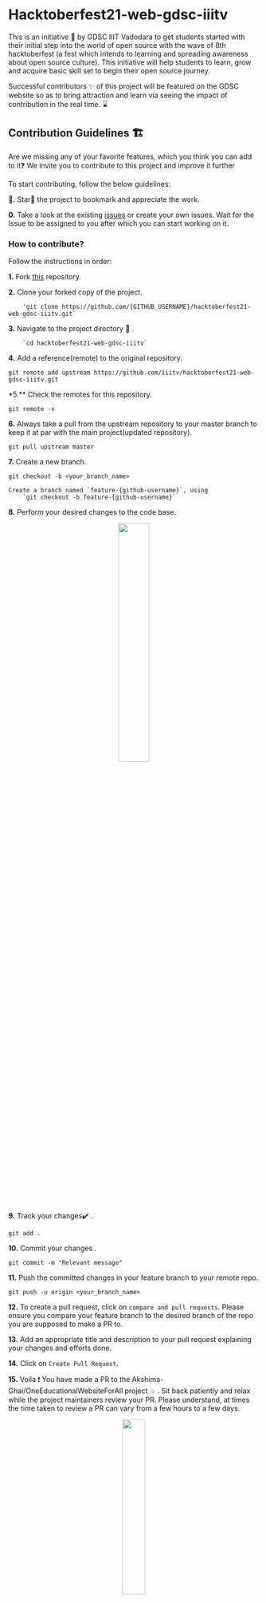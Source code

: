 # Hacktoberfest21-web-gdsc-iiitv
This is an initiative 🤟 by GDSC IIIT Vadodara to get students started with their initial step into the world of open source with the wave of 8th hacktoberfest (a fest which intends to learning and spreading awareness about open source culture). This initiative will help students to learn, grow and acquire basic skill set to begin their open source journey.

Successful contributors ✨ of this project will be featured on the GDSC website so as to bring attraction and learn via seeing the impact of contribution in the real time. ⌛

## Contribution Guidelines 🏗

Are we missing any of your favorite features, which you think you can add to it❓ We invite you to contribute to this project and improve it further

To start contributing, follow the below guidelines:

**🌟.** Star🌟 the project to bookmark and appreciate the work.

**0.** Take a look at the existing [issues](https://github.com/iiitv/hacktoberfest21-web-gdsc-iiitv/issues) or create your own issues. Wait for the Issue to be assigned to you after which you can start working on it.

### How to contribute?

Follow the instructions in order:

**1.** Fork [this](https://github.com/iiitv/hacktoberfest21-web-gdsc-iiitv) repository.

**2.** Clone your forked copy of the project.
```
    'git clone https://github.com/{GITHUB_USERNAME}/hacktoberfest21-web-gdsc-iiitv.git`
```
**3.** Navigate to the project directory :file_folder: .

```
    `cd hacktoberfest21-web-gdsc-iiitv`
```

**4.** Add a reference(remote) to the original repository.

```
git remote add upstream https://github.com/iiitv/hacktoberfest21-web-gdsc-iiitv.git

```

\*5.\*\* Check the remotes for this repository.

```
git remote -v
```

**6.** Always take a pull from the upstream repository to your master branch to keep it at par with the main project(updated repository).

```
git pull upstream master
```

**7.** Create a new branch.

```
git checkout -b <your_branch_name>

Create a branch named `feature-{github-username}`, using
    `git checkout -b feature-{github-username}`

```

**8.** Perform your desired changes to the code base.

<p align="center"><img width=35% src="https://media2.giphy.com/media/L1R1tvI9svkIWwpVYr/giphy.gif?cid=ecf05e47pzi2rpig0vc8pjusra8hiai1b91zgiywvbubu9vu&rid=giphy.gif"></p>

**9.** Track your changes:heavy_check_mark: .

```
git add .
```

**10.** Commit your changes .

```
git commit -m "Relevant message"
```

**11.** Push the committed changes in your feature branch to your remote repo.

```
git push -u origin <your_branch_name>

```

**12.** To create a pull request, click on `compare and pull requests`. Please ensure you compare your feature branch to the desired branch of the repo you are supposed to make a PR to.

**13.** Add an appropriate title and description to your pull request explaining your changes and efforts done.

**14.** Click on `Create Pull Request`.

**15.** Voila :exclamation: You have made a PR to the Akshima-Ghai/OneEducationalWebsiteForAll project :boom: . Sit back patiently and relax while the project maintainers review your PR. Please understand, at times the time taken to review a PR can vary from a few hours to a few days.

<p align="center"><img src="https://media.tenor.com/images/b562ddcfb131e962f9dfa01bd32a30d1/tenor.gif" width=30%></p>

### To get featured in website
1. Open the current directory in your editor.

2. Fill this block with necessary info of yourself.

```
    {
      "name": {YOUR_NAME},
      "batch": {YOUR_BATCH_COMMENCEMENT_YEAR},
      "picture_url": {PICTURE_CDN_URL},
      "twitter": {TWITTER_HANDLE_LINK},
      "github": {YOUR_GITHUB_PROFILE_LINK},
      "linkedin": {YOUR_LINKEDIN_PROFILE_LINK},
      "quote": {QUOTE_WHICH_DEFINES_YOU}
    }
```
3. To get your `PICTURE_CDN_URL` head over to https://imgbb.com/ and upload one of your nice looking image 😎 and get's it's url. 

4. Now add the above filled block to the `data` array in `data.json` file
   
5. Stage your changes with commend `git add data.json`

6. Now commit the changes with comment message,
    `git commit -m "Add {YOUR_GITHUB_USERNAME} information"`

7. Push the changes using,
    ` git push --set-upstream origin {CURRENT_ACTIVE_BRANCH_NAME}`

8. Open a pull request: As soon as the changes will be pushed, GUI of repository's main page will show a yellow banner saying you too open a Pull request, just click on it and you are done.

Happy Hacking ✌️



## Project Admin 👩: 
<a href="https://www.linkedin.com/in/USERNAME/">
<h5 align="center"><b>name</b></a>

# License

<p align="center">
<a href="">
<img width=35% src="https://media0.giphy.com/media/3ornjXbo3cjqh2BIyY/200.gif"></p>
<h5 align="center"><b>MIT License</b></a>  
  
## Contributors
<a href="https://github.com/iiitv/hacktoberfest21-web-gdsc-iiitv/graphs/contributors">
  <img src="https://contrib.rocks/image?repo=iiitv/hacktoberfest21-web-gdsc-iiitv" />
</a>
